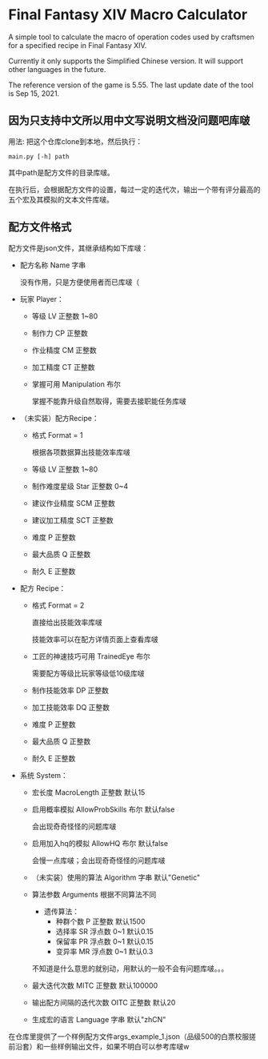 # Final Fantasy XIV Macro Calculator

A simple tool to calculate the macro of operation codes used by craftsmen for a specified recipe in Final Fantasy XIV.

Currently it only supports the Simplified Chinese version. It will support other languages in the future.

The reference version of the game is 5.55. The last update date of the tool is Sep 15, 2021.

## 因为只支持中文所以用中文写说明文档没问题吧库啵

用法: 把这个仓库clone到本地，然后执行：

```main.py [-h] path```

其中path是配方文件的目录库啵。

在执行后，会根据配方文件的设置，每过一定的迭代次，输出一个带有评分最高的五个宏及其模拟的文本文件库啵。

## 配方文件格式

配方文件是json文件，其继承结构如下库啵：


* 配方名称 Name 字串 

    没有作用，只是方便使用者而已库啵（
* 玩家 Player：
	* 等级 LV 正整数 1~80
	* 制作力 CP 正整数
	* 作业精度 CM 正整数
	* 加工精度 CT 正整数
	* 掌握可用 Manipulation 布尔

        掌握不能靠升级自然取得，需要去接职能任务库啵
* （未实装）配方Recipe：
	* 格式 Format = 1

        根据各项数据算出技能效率库啵
	* 等级 LV 正整数 1~80
	* 制作难度星级 Star 正整数 0~4
	* 建议作业精度 SCM 正整数
	* 建议加工精度 SCT 正整数
	* 难度 P 正整数
	* 最大品质 Q 正整数
	* 耐久 E 正整数
* 配方 Recipe：
	* 格式 Format = 2

        直接给出技能效率库啵

        技能效率可以在配方详情页面上查看库啵
	* 工匠的神速技巧可用 TrainedEye 布尔
	
        需要配方等级比玩家等级低10级库啵
	* 制作技能效率 DP 正整数
	* 加工技能效率 DQ 正整数
	* 难度 P 正整数
	* 最大品质 Q 正整数
	* 耐久 E 正整数
* 系统 System：
	* 宏长度 MacroLength 正整数 默认15
	* 启用概率模拟 AllowProbSkills 布尔 默认false

        会出现奇奇怪怪的问题库啵
	* 启用加入hq的模拟 AllowHQ 布尔 默认false

        会慢一点库啵；会出现奇奇怪怪的问题库啵
	* （未实装）使用的算法 Algorithm 字串 默认"Genetic"
	* 算法参数 Arguments 根据不同算法不同
        * 遗传算法：
            * 种群个数 P 正整数 默认1500
            * 选择率 SR 浮点数 0~1 默认0.15
            * 保留率 PR 浮点数 0~1 默认0.15
            * 变异率 MR 浮点数 0~1 默认0.3

        不知道是什么意思的就别动，用默认的一般不会有问题库啵。。。
	* 最大迭代次数 MITC 正整数 默认100000
	* 输出配方间隔的迭代次数 OITC 正整数 默认20
    * 生成宏的语言 Language 字串 默认"zhCN"


在仓库里提供了一个样例配方文件args_example_1.json（品级500的白票校服搓前沿套）和一些样例输出文件，如果不明白可以参考库啵w